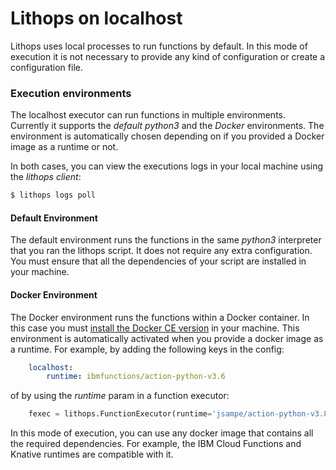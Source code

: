 # Lithops on localhost

Lithops uses local processes to run functions by default. In this mode of execution it is not necessary to provide any kind of configuration or create a configuration file.

### Execution environments

The localhost executor can run functions in multiple environments. Currently it supports the *default python3* and the *Docker* environments. The environment is automatically chosen depending on if you provided a Docker image as a runtime or not. 

In both cases, you can view the executions logs in your local machine using the *lithops client*:

```bash
$ lithops logs poll
```

#### Default Environment
The default environment runs the functions in the same *python3* interpreter that you ran the lithops script.
It does not require any extra configuration. You must ensure that all the dependencies of your script are installed in your machine.

#### Docker Environment
The Docker environment runs the functions within a Docker container. In this case you must [install the Docker CE version](https://docs.docker.com/get-docker/) in your machine. This environment is automatically activated when you provide a docker image as a runtime. For example, by adding the following keys in the config:

```yaml
    localhost:
        runtime: ibmfunctions/action-python-v3.6
```

of by using the *runtime* param in a function executor:

```python
    fexec = lithops.FunctionExecutor(runtime='jsampe/action-python-v3.8')
```


In this mode of execution, you can use any docker image that contains all the required dependencies. For example, the IBM Cloud Functions and Knative runtimes are compatible with it.
